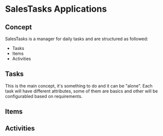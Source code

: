 # SalesTasks Applications

## Concept

SalesTasks is a manager for daily tasks and are structured as followed:
- Tasks
- Items
- Activities

## Tasks
This is the main concept, it's something to do and it can be "alone". Each task will have different attributes, some of them are basics and other will be configurabled based on requirements.

## Items

## Activities
